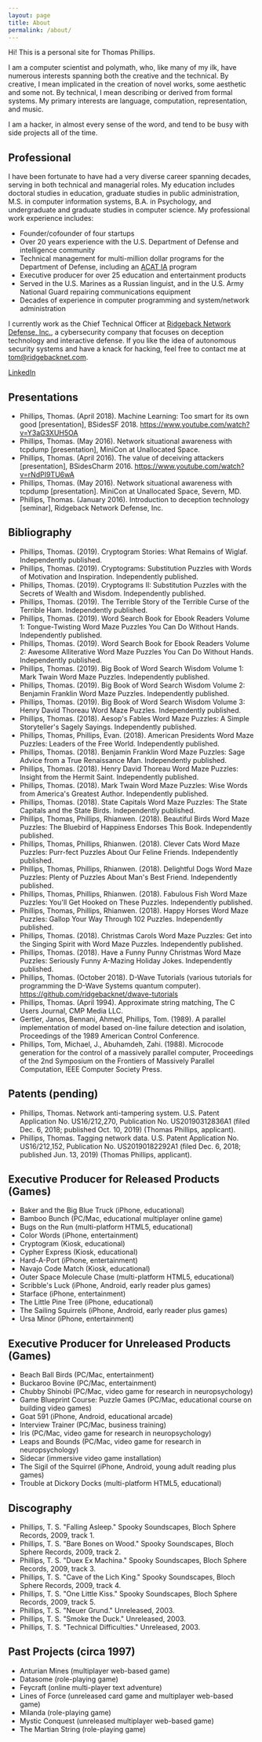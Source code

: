 ```yaml
---
layout: page
title: About
permalink: /about/
---
```


Hi! This is a personal site for Thomas Phillips.

I am a computer scientist and polymath, who, like many of my ilk, have numerous interests spanning both the creative and the technical.
By creative, I mean implicated in the creation of novel works, some aesthetic and some not.
By technical, I mean describing or derived from formal systems.
My primary interests are language, computation, representation, and music.

I am a hacker, in almost every sense of the word, and tend to be busy with side projects all of the time.

## Professional

I have been fortunate to have had a very diverse career spanning decades, serving in both technical and managerial roles.
My education includes doctoral studies in education, graduate studies in public administration, M.S. in computer information systems, B.A. in Psychology, and undergraduate and graduate studies in computer science.
My professional work experience includes:

- Founder/cofounder of four startups
- Over 20 years experience with the U.S. Department of Defense and intelligence community
- Technical management for multi-million dollar programs for the Department of Defense, including an <a href="https://aida.mitre.org/acat/">ACAT IA</a> program
- Executive producer for over 25 education and entertainment products
- Served in the U.S. Marines as a Russian linguist, and in the U.S. Army National Guard repairing communications equipment
- Decades of experience in computer programming and system/network administration

I currently work as the Chief Technical Officer at <a href="http://www.ridgebacknet.com">Ridgeback Network Defense, Inc.</a>, a cybersecurity company that focuses on deception technology and interactive defense. If you like the idea of autonomous security systems and have a knack for hacking, feel free to contact me at tom@ridgebacknet.com.

[LinkedIn](https://www.linkedin.com/in/thomas-phillips-5a25a74/)

## Presentations

- Phillips, Thomas. (April 2018). Machine Learning: Too smart for its own good [presentation], BSidesSF 2018. https://www.youtube.com/watch?v=Y3aG3XUH5OA
- Phillips, Thomas. (May 2016). Network situational awareness with tcpdump [presentation], MiniCon at Unallocated Space.
- Phillips, Thomas. (April 2016). The value of deceiving attackers [presentation], BSidesCharm 2016. https://www.youtube.com/watch?v=rNdPI9TU6wA
- Phillips, Thomas. (May 2016). Network situational awareness with tcpdump [presentation]. MiniCon at Unallocated Space, Severn, MD.
- Phillips, Thomas. (January 2016). Introduction to deception technology [seminar], Ridgeback Network Defense, Inc.

## Bibliography

- Phillips, Thomas. (2019). Cryptogram Stories: What Remains of Wiglaf. Independently published.
- Phillips, Thomas. (2019). Cryptograms: Substitution Puzzles with Words of Motivation and Inspiration. Independently published.
- Phillips, Thomas. (2019). Cryptograms II: Substitution Puzzles with the Secrets of Wealth and Wisdom. Independently published.
- Phillips, Thomas. (2019). The Terrible Story of the Terrible Curse of the Terrible Ham. Independently published.
- Phillips, Thomas. (2019). Word Search Book for Ebook Readers Volume 1: Tongue-Twisting Word Maze Puzzles You Can Do Without Hands. Independently published.
- Phillips, Thomas. (2019). Word Search Book for Ebook Readers Volume 2: Awesome Alliterative Word Maze Puzzles You Can Do Without Hands. Independently published.
- Phillips, Thomas. (2019). Big Book of Word Search Wisdom Volume 1: Mark Twain Word Maze Puzzles. Independently published.
- Phillips, Thomas. (2019). Big Book of Word Search Wisdom Volume 2: Benjamin Franklin Word Maze Puzzles. Independently published.
- Phillips, Thomas. (2019). Big Book of Word Search Wisdom Volume 3: Henry David Thoreau Word Maze Puzzles. Independently published.
- Phillips, Thomas. (2018). Aesop's Fables Word Maze Puzzles: A Simple Storyteller's Sagely Sayings. Independently published.
- Phillips, Thomas, Phillips, Evan. (2018). American Presidents Word Maze Puzzles: Leaders of the Free World. Independently published.
- Phillips, Thomas. (2018). Benjamin Franklin Word Maze Puzzles: Sage Advice from a True Renaissance Man. Independently published.
- Phillips, Thomas. (2018). Henry David Thoreau Word Maze Puzzles: Insight from the Hermit Saint. Independently published.
- Phillips, Thomas. (2018). Mark Twain Word Maze Puzzles: Wise Words from America's Greatest Author. Independently published.
- Phillips, Thomas. (2018). State Capitals Word Maze Puzzles: The State Capitals and the State Birds. Independently published.
- Phillips, Thomas, Phillips, Rhianwen. (2018). Beautiful Birds Word Maze Puzzles: The Bluebird of Happiness Endorses This Book. Independently published.
- Phillips, Thomas, Phillips, Rhianwen. (2018). Clever Cats Word Maze Puzzles: Purr-fect Puzzles About Our Feline Friends. Independently published.
- Phillips, Thomas, Phillips, Rhianwen. (2018). Delightful Dogs Word Maze Puzzles: Plenty of Puzzles About Man's Best Friend. Independently published.
- Phillips, Thomas, Phillips, Rhianwen. (2018). Fabulous Fish Word Maze Puzzles: You'll Get Hooked on These Puzzles. Independently published.
- Phillips, Thomas, Phillips, Rhianwen. (2018). Happy Horses Word Maze Puzzles: Gallop Your Way Through 102 Puzzles. Independently published.
- Phillips, Thomas. (2018). Christmas Carols Word Maze Puzzles: Get into the Singing Spirit with Word Maze Puzzles. Independently published.
- Phillips, Thomas. (2018). Have a Funny Punny Christmas Word Maze Puzzles: Seriously Funny A-Mazing Holiday Jokes. Independently published. 
- Phillips, Thomas. (October 2018). D-Wave Tutorials (various tutorials for programming the D-Wave Systems quantum computer). https://github.com/ridgebacknet/dwave-tutorials
- Phillips, Thomas. (April 1994). Approximate string matching, The C Users Journal, CMP Media LLC.
- Gertler, Janos, Bennani, Ahmed, Phillips, Tom. (1989). A parallel implementation of model based on-line failure detection and isolation, Proceedings of the 1989 American Control Conference.
- Phillips, Tom, Michael, J., Abuhamdeh, Zahi. (1988). Microcode generation for the control of a massively parallel computer, Proceedings of the 2nd Symposium on the Frontiers of Massively Parallel Computation, IEEE Computer Society Press.

## Patents (pending)

- Phillips, Thomas. Network anti-tampering system. U.S. Patent Application No. US16/212,270, Publication No. US20190312836A1 (filed Dec. 6, 2018; published Oct. 10, 2019) (Thomas Phillips, applicant).
- Phillips, Thomas. Tagging network data. U.S. Patent Application No. US16/212,152, Publication No. US20190182292A1 (filed Dec. 6, 2018; published Jun. 13, 2019) (Thomas Phillips, applicant).

## Executive Producer for Released Products (Games)

- Baker and the Big Blue Truck (iPhone, educational)
- Bamboo Bunch (PC/Mac, educational multiplayer online game)
- Bugs on the Run (multi-platform HTML5, educational)
- Color Words (iPhone, entertainment)
- Cryptogram (Kiosk, educational)
- Cypher Express (Kiosk, educational)
- Hard-A-Port (iPhone, entertainment)
- Navajo Code Match (Kiosk, educational)
- Outer Space Molecule Chase (multi-platform HTML5, educational)
- Scribble's Luck (iPhone, Android, early reader plus games)
- Starface (iPhone, entertainment)
- The Little Pine Tree (iPhone, educational)
- The Sailing Squirrels (iPhone, Android, early reader plus games)
- Ursa Minor (iPhone, entertainment)

## Executive Producer for Unreleased Products (Games)

- Beach Ball Birds (PC/Mac, entertainment)
- Buckaroo Bovine (PC/Mac, entertainment)
- Chubby Shinobi (PC/Mac, video game for research in neuropsychology)
- Game Blueprint Course: Puzzle Games (PC/Mac, educational course on building video games)
- Goat 591 (iPhone, Android, educational arcade)
- Interview Trainer (PC/Mac, business training)
- Iris (PC/Mac, video game for research in neuropsychology)
- Leaps and Bounds (PC/Mac, video game for research in neuropsychology)
- Sidecar (immersive video game installation)
- The Sigil of the Squirrel (iPhone, Android, young adult reading plus games)
- Trouble at Dickory Docks (multi-platform HTML5, educational)

## Discography

- Phillips, T. S. "Falling Asleep." Spooky Soundscapes, Bloch Sphere Records, 2009, track 1.
- Phillips, T. S. "Bare Bones on Wood." Spooky Soundscapes, Bloch Sphere Records, 2009, track 2.
- Phillips, T. S. "Duex Ex Machina." Spooky Soundscapes, Bloch Sphere Records, 2009, track 3.
- Phillips, T. S. "Cave of the Lich King." Spooky Soundscapes, Bloch Sphere Records, 2009, track 4.
- Phillips, T. S. "One Little Kiss." Spooky Soundscapes, Bloch Sphere Records, 2009, track 5.
- Phillips, T. S. "Neuer Grund." Unreleased, 2003.
- Phillips, T. S. "Smoke the Duck." Unreleased, 2003.
- Phillips, T. S. "Technical Difficulties." Unreleased, 2003.

## Past Projects (circa 1997)

- Anturian Mines (multiplayer web-based game)
- Datasome (role-playing game)
- Feycraft (online multi-player text adventure)
- Lines of Force (unreleased card game and multiplayer web-based game)
- Milanda (role-playing game)
- Mystic Conquest (unreleased multiplayer web-based game)
- The Martian String (role-playing game)

